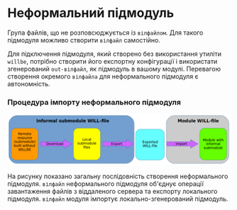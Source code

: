 # Неформальний підмодуль  

Група файлів, що не розповсюджується із <code>вілфайлом</code>. Для такого підмодуля можливо створити <code>вілфайл</code> самостійно.  

Для підключення підмодуля, який створено без використання утиліти `willbe`, потрібно створити його експортну конфігурації і використати згенерований `out-вілфайл`, як підмодуль в вашому модулі. Перевагою створення окремого `вілфайла` для неформального підмодуля є автономність.

### Процедура імпорту неформального підмодуля

![submodule.informal.png](../../images/submodule.informal.png)

На рисунку показано загальну послідовність створення неформального підмодуля. `вілфайл` неформального підмодуля об'єднує операції завантаження файлів з віддаленого сервера та експорту локального підмодуля. `вілфайл` модуля імпортує локально-згенерований  підмодуль.
